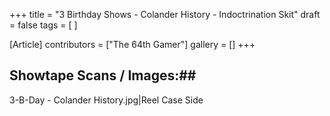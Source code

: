 +++
title = "3 Birthday Shows - Colander History - Indoctrination Skit"
draft = false
tags = [ ]

[Article]
contributors = ["The 64th Gamer"]
gallery = []
+++
## Showtape Scans / Images:## 
<gallery>
3-B-Day - Colander History.jpg|Reel Case Side
</gallery>